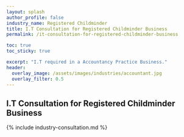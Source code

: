 ```yaml
---
layout: splash 
author_profile: false 
industry_name: Registered Childminder
title: I.T Consultation for Registered Childminder Business
permalink: /it-consultation-for-registered-childminder-business

toc: true
toc_sticky: true

excerpt: "I.T required in a Accountancy Practice Business."
header:
  overlay_image: /assets/images/industries/accountant.jpg
  overlay_filter: 0.5 
---
```


## I.T Consultation for Registered Childminder Business

{% include industry-consultation.md %}
